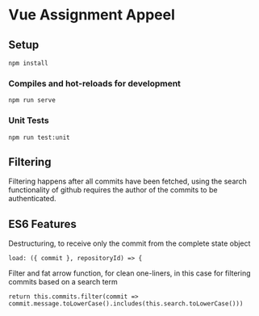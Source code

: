 # Vue Assignment Appeel

## Setup
```
npm install
```

### Compiles and hot-reloads for development
```
npm run serve
```

### Unit Tests
```
npm run test:unit
```

## Filtering
Filtering happens after all commits have been fetched, using the search functionality of github requires the author of the commits to be authenticated.

## ES6 Features

Destructuring, to receive only the commit from the complete state object

```
load: ({ commit }, repositoryId) => {
```

Filter and fat arrow function, for clean one-liners, in this case for filtering commits based on a search term

```
return this.commits.filter(commit => commit.message.toLowerCase().includes(this.search.toLowerCase()))
```